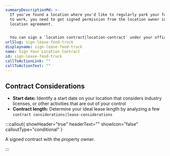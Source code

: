 ```yaml
---
summaryDescriptionMd: >-
  If you've found a location where you'd like to regularly park your food truck
  to work, you need to get signed permission from the location owner in a
  location agreement.


  You can sign a `location contract|location-contract` under your official business name and business structure. Signing your lease under your registered business name may protect you from liabilities and costs associated with your food truck location. Have an attorney review your contract before you sign.
urlSlug: sign-lease-food-truck
displayname: sign-lease-food-truck
name: Sign Your Location Contract
id: sign-lease-food-truck
callToActionLink: ""
callToActionText: ""
---
```


## Contract Considerations

- **Start date:** Identify a start date on your location that considers industry licenses, or other activities that are out of your control
- **Contract length:** Determine your ideal lease length by analyzing a few `contract considerations|lease-considerations`

:::callout{ showHeader="true" headerText="" showIcon="false" calloutType="conditional" }

A signed contract with the property owner.

:::
